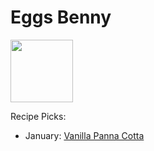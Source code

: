 # Eggs Benny

<img src="http://api.adorable.io/avatars/100/englishmuffin%40flavor.magazine" height="100" width="100" /> 

Recipe Picks:

- January: [Vanilla Panna Cotta](../recipe/jan/vanilla-panna-cotta.md)
